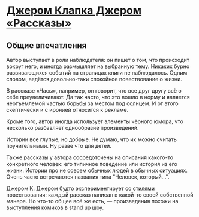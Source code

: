 # [Джером Клапка Джером «Рассказы»](http://vk.com/@ip.biblioworm-dzherom-klapka-dzherom-rasskazy)

## Общие впечатления

Автор выступает в роли наблюдателя: он пишет о том, что происходит вокруг него, и иногда размышляет на выбранную тему. Никаких бурно развивающихся событий на страницах книги не наблюдалось. Одним словом, ведётся довольно-таки спокойное повествование о жизни.

В рассказе «Часы», например, он говорит, что все друг другу всё о себе преувеличивают. Да так часто, что это вошло в норму и является неотъемлемой частью борьбы за местом под солнцем. И от этого скептически и с иронией относится к рекламе.

Кроме того, автор иногда использует элементы чёрного юмора, что несколько разбавляет однообразие произведений.

Истории все глупые, но добрые. Не думаю, что их можно считать поучительными. Ну разве что для детей.

Также рассказы у автора сосредоточены на описания какого-то конкретного человек: его типичное поведение или история из его жизни. Истории про не совсем обычных людей в обычных ситуациях. Очень часто встречаются названия типа "Человек, который...".

Джером К. Джером будто экспериментирует со стилями повествования: каждый рассказ написан в какой-то своей собственной манере. Но что-то общее всё же есть, — произведения похожи на выступления комиков в stand up шоу.